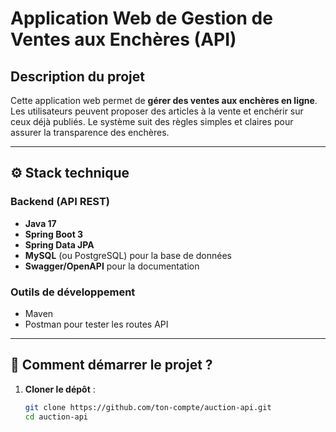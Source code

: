 # Application Web de Gestion de Ventes aux Enchères (API)


## Description du projet

Cette application web permet de **gérer des ventes aux enchères en ligne**. Les utilisateurs peuvent proposer des articles à la vente et enchérir sur ceux déjà publiés. Le système suit des règles simples et claires pour assurer la transparence des enchères.

---

## ⚙️ Stack technique 

### Backend (API REST)
- **Java 17**
- **Spring Boot 3**
- **Spring Data JPA**
- **MySQL** (ou PostgreSQL) pour la base de données
- **Swagger/OpenAPI** pour la documentation


### Outils de développement
- Maven
- Postman pour tester les routes API

---

## 🚀 Comment démarrer le projet ?

1. **Cloner le dépôt** :
   ```bash
   git clone https://github.com/ton-compte/auction-api.git
   cd auction-api
